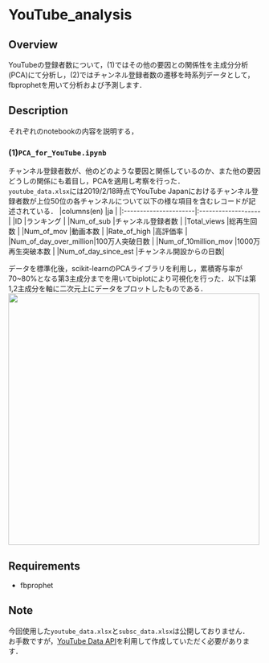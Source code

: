 # YouTube_analysis

## Overview
YouTubeの登録者数について，(1)ではその他の要因との関係性を主成分分析(PCA)にて分析し，(2)ではチャンネル登録者数の遷移を時系列データとして，fbprophetを用いて分析および予測します．

## Description
それぞれのnotebookの内容を説明する，
### (1)`PCA_for_YouTube.ipynb`
チャンネル登録者数が、他のどのような要因と関係しているのか、また他の要因どうしの関係にも着目し，PCAを適用し考察を行った．  
`youtube_data.xlsx`には2019/2/18時点でYouTube Japanにおけるチャンネル登録者数が上位50位の各チャンネルについて以下の様な項目を含むレコードが記述されている．
|columns(en)            |ja                  |
|:----------------------|:-------------------|
|ID                     |ランキング            |
|Num_of_sub             |チャンネル登録者数     |
|Total_views            |総再生回数            |
|Num_of_mov             |動画本数             |
|Rate_of_high           |高評価率             |
|Num_of_day_over_million|100万人突破日数       |
|Num_of_10million_mov   |1000万再生突破本数    |
|Num_of_day_since_est   |チャンネル開設からの日数|  


データを標準化後，scikit-learnのPCAライブラリを利用し，累積寄与率が70~80%となる第3主成分までを用いてbiplotにより可視化を行った．以下は第1,2主成分を軸に二次元上にデータをプロットしたものである．  
<img src="https://user-images.githubusercontent.com/55009777/105423997-d6dcc680-5c89-11eb-8ad0-9d4a7ce82fa9.png" width="500px">



## Requirements
- fbprophet

## Note
今回使用した`youtube_data.xlsx`と`subsc_data.xlsx`は公開しておりません．  
お手数ですが，[YouTube Data API](https://developers.google.com/youtube/v3)を利用して作成していただく必要があります．
